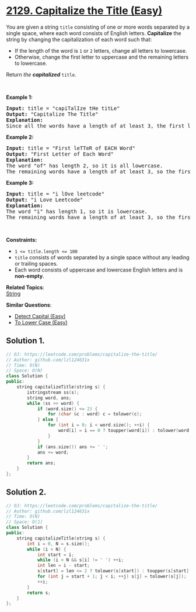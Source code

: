 # [2129. Capitalize the Title (Easy)](https://leetcode.com/problems/capitalize-the-title/)

<p>You are given a string <code>title</code> consisting of one or more words separated by a single space, where each word consists of English letters. <strong>Capitalize</strong> the string by changing the capitalization of each word such that:</p>

<ul>
	<li>If the length of the word is <code>1</code> or <code>2</code> letters, change all letters to lowercase.</li>
	<li>Otherwise, change the first letter to uppercase and the remaining letters to lowercase.</li>
</ul>

<p>Return <em>the <strong>capitalized</strong> </em><code>title</code>.</p>

<p>&nbsp;</p>
<p><strong>Example 1:</strong></p>

<pre><strong>Input:</strong> title = "capiTalIze tHe titLe"
<strong>Output:</strong> "Capitalize The Title"
<strong>Explanation:</strong>
Since all the words have a length of at least 3, the first letter of each word is uppercase, and the remaining letters are lowercase.
</pre>

<p><strong>Example 2:</strong></p>

<pre><strong>Input:</strong> title = "First leTTeR of EACH Word"
<strong>Output:</strong> "First Letter of Each Word"
<strong>Explanation:</strong>
The word "of" has length 2, so it is all lowercase.
The remaining words have a length of at least 3, so the first letter of each remaining word is uppercase, and the remaining letters are lowercase.
</pre>

<p><strong>Example 3:</strong></p>

<pre><strong>Input:</strong> title = "i lOve leetcode"
<strong>Output:</strong> "i Love Leetcode"
<strong>Explanation:</strong>
The word "i" has length 1, so it is lowercase.
The remaining words have a length of at least 3, so the first letter of each remaining word is uppercase, and the remaining letters are lowercase.
</pre>

<p>&nbsp;</p>
<p><strong>Constraints:</strong></p>

<ul>
	<li><code>1 &lt;= title.length &lt;= 100</code></li>
	<li><code>title</code> consists of words separated by a single space without any leading or trailing spaces.</li>
	<li>Each word consists of uppercase and lowercase English letters and is <strong>non-empty</strong>.</li>
</ul>


**Related Topics**:  
[String](https://leetcode.com/tag/string/)

**Similar Questions**:
* [Detect Capital (Easy)](https://leetcode.com/problems/detect-capital/)
* [To Lower Case (Easy)](https://leetcode.com/problems/to-lower-case/)

## Solution 1.

```cpp
// OJ: https://leetcode.com/problems/capitalize-the-title/
// Author: github.com/lzl124631x
// Time: O(N)
// Space: O(N)
class Solution {
public:
    string capitalizeTitle(string s) {
        istringstream ss(s);
        string word, ans;
        while (ss >> word) {
            if (word.size() <= 2) {
                for (char &c : word) c = tolower(c);
            } else {
                for (int i = 0; i < word.size(); ++i) {
                    word[i] = i == 0 ? toupper(word[i]) : tolower(word[i]);
                }
            }
            if (ans.size()) ans += ' ';
            ans += word;
        }
        return ans;
    }
};
```

## Solution 2.

```cpp
// OJ: https://leetcode.com/problems/capitalize-the-title/
// Author: github.com/lzl124631x
// Time: O(N)
// Space: O(1)
class Solution {
public:
    string capitalizeTitle(string s) {
        int i = 0, N = s.size();
        while (i < N) {
            int start = i;
            while (i < N && s[i] != ' ') ++i;
            int len = i - start;
            s[start] = len <= 2 ? tolower(s[start]) : toupper(s[start]);
            for (int j = start + 1; j < i; ++j) s[j] = tolower(s[j]);
            ++i;
        }
        return s;
    }
};
```